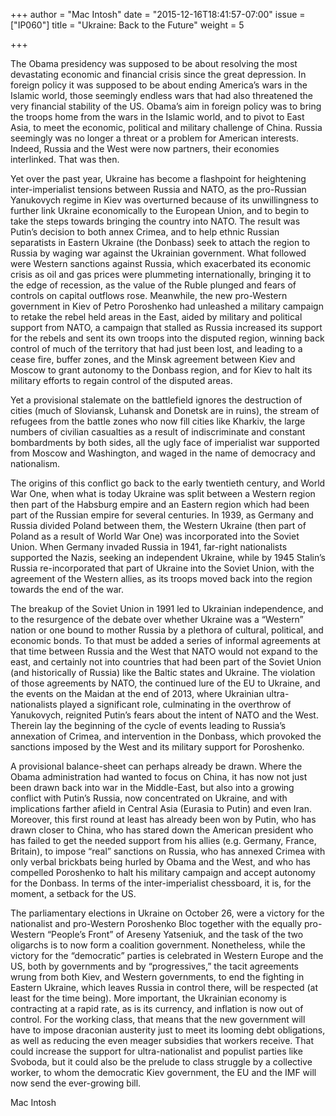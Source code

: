 +++
author = "Mac Intosh"
date = "2015-12-16T18:41:57-07:00"
issue = ["IP060"]
title = "Ukraine: Back to the Future"
weight = 5

+++

The Obama presidency was supposed to be about resolving the most devastating economic and financial crisis since the great depression. In foreign policy it was supposed to be about ending America’s wars in the Islamic world, those seemingly endless wars that had also threatened the very financial stability of the US. Obama’s aim in foreign policy was to bring the troops home from the wars in the Islamic world, and to pivot to East Asia, to meet the economic, political and military challenge of China. Russia seemingly was no longer a threat or a problem for American interests. Indeed, Russia and the West were now partners, their economies interlinked. That was then. 

Yet over the past year, Ukraine has become a flashpoint for heightening inter-imperialist tensions between Russia and NATO, as the pro-Russian Yanukovych regime in Kiev was overturned because of its unwillingness to further link Ukraine economically to the European Union, and to begin to take the steps towards bringing the country into NATO. The result was Putin’s decision to both annex Crimea, and to help ethnic Russian separatists in Eastern Ukraine (the Donbass) seek to attach the region to Russia by waging war against the Ukrainian government. What followed were Western sanctions against Russia, which exacerbated its economic crisis as oil and gas prices were plummeting internationally, bringing it to the edge of recession, as the value of the Ruble plunged and fears of controls on capital outflows rose. Meanwhile, the new pro-Western government in Kiev of Petro Poroshenko had unleashed a military campaign to retake the rebel held areas in the East, aided by military and political support from NATO, a campaign that stalled as Russia increased its support for the rebels and sent its own troops into the disputed region, winning back control of much of the territory that had just been lost, and leading to a cease fire, buffer zones, and the Minsk agreement between Kiev and Moscow to grant autonomy to the Donbass region, and for Kiev to halt its military efforts to regain control of the disputed areas. 

Yet a provisional stalemate on the battlefield ignores the destruction of cities (much of Sloviansk, Luhansk and Donetsk are in ruins), the stream of refugees from the battle zones who now fill cities like Kharkiv, the large numbers of civilian casualties as a result of indiscriminate and constant bombardments by both sides, all the ugly face of imperialist war supported from Moscow and Washington, and waged in the name of democracy and nationalism. 

The origins of this conflict go back to the early twentieth century, and World War One, when what is today Ukraine was split between a Western region then part of the Habsburg empire and an Eastern region which had been part of the Russian empire for several centuries. In 1939, as Germany and Russia divided Poland between them, the Western Ukraine (then part of Poland as a result of World War One) was incorporated into the Soviet Union. When Germany invaded Russia in 1941, far-right nationalists supported the Nazis, seeking an independent Ukraine, while by 1945 Stalin’s Russia re-incorporated that part of Ukraine into the Soviet Union, with the agreement of the Western allies, as its troops moved back into the region towards the end of the war. 

The breakup of the Soviet Union in 1991 led to Ukrainian independence, and to the resurgence of the debate over whether Ukraine was a “Western” nation or one bound to mother Russia by a plethora of cultural, political, and economic bonds. To that must be added a series of informal agreements at that time between Russia and the West that NATO would not expand to the east, and certainly not into countries that had been part of the Soviet Union (and historically of Russia) like the Baltic states and Ukraine. The violation of those agreements by NATO, the continued lure of the EU to Ukraine, and the events on the Maidan at the end of 2013, where Ukrainian ultra-nationalists played a significant role, culminating in the overthrow of Yanukovych, reignited Putin’s fears about the intent of NATO and the West. Therein lay the beginning of the cycle of events leading to Russia’s annexation of Crimea, and intervention in the Donbass, which provoked the sanctions imposed by the West and its military support for Poroshenko. 

A provisional balance-sheet can perhaps already be drawn. Where the Obama administration had wanted to focus on China, it has now not just been drawn back into war in the Middle-East, but also into a growing conflict with Putin’s Russia, now concentrated on Ukraine, and with implications farther afield in Central Asia (Eurasia to Putin) and even Iran. Moreover, this first round at least has already been won by Putin, who has drawn closer to China, who has stared down the American president who has failed to get the needed support from his allies (e.g. Germany, France, Britain), to impose “real” sanctions on Russia, who has annexed Crimea with only verbal brickbats being hurled by Obama and the West, and who has compelled Poroshenko to halt his military campaign and accept autonomy for the Donbass. In terms of the inter-imperialist chessboard, it is, for the moment, a setback for the US. 

The parliamentary elections in Ukraine on October 26, were a victory for the nationalist and pro-Western Poroshenko Bloc together with the equally pro-Western “People’s Front” of Areseny Yatseniuk, and the task of the two oligarchs is to now form a coalition government. Nonetheless, while the victory for the “democratic” parties is celebrated in Western Europe and the US, both by governments and by “progressives,” the tacit agreements wrung from both Kiev, and Western governments, to end the fighting in Eastern Ukraine, which leaves Russia in control there, will be respected (at least for the time being). More important, the Ukrainian economy is contracting at a rapid rate, as is its currency, and inflation is now out of control. For the working class, that means that the new government will have to impose draconian austerity just to meet its looming debt obligations, as well as reducing the even meager subsidies that workers receive. That could increase the support for ultra-nationalist and populist parties like Svoboda, but it could also be the prelude to class struggle by a collective worker, to whom the democratic Kiev government, the EU and the IMF will now send the ever-growing bill. 

Mac Intosh